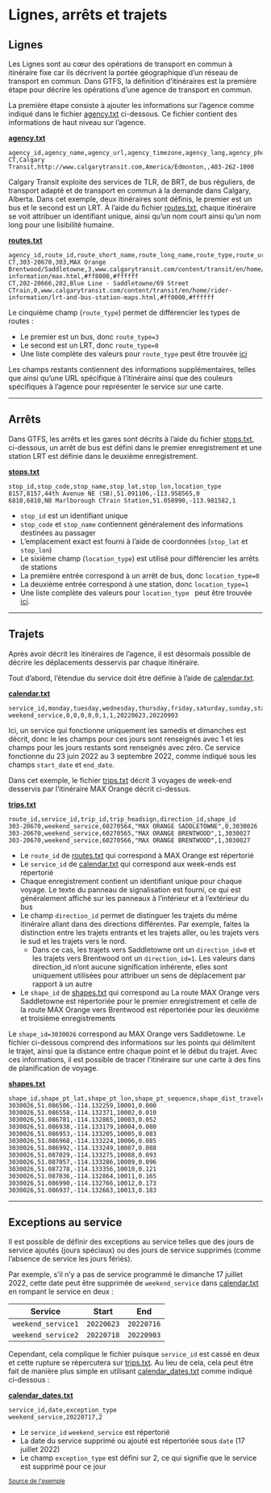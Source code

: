 # Lignes, arrêts et trajets

## Lignes 
 
 Les Lignes sont au cœur des opérations de transport en commun à itinéraire fixe car ils décrivent la portée géographique d’un réseau de transport en commun. Dans GTFS, la définition d’itinéraires est la première étape pour décrire les opérations d’une agence de transport en commun. 
 
 La première étape consiste à ajouter les informations sur l’agence comme indiqué dans le fichier [agency.txt](../../reference/#agencytxt) ci-dessous. Ce fichier contient des informations de haut niveau sur l’agence. 
 
 [**agency.txt**](../../reference/#agencytxt) 
 
```
agency_id,agency_name,agency_url,agency_timezone,agency_lang,agency_phone
CT,Calgary Transit,http://www.calgarytransit.com,America/Edmonton,,403-262-1000
```
 
 Calgary Transit exploite des services de TLR, de BRT, de bus réguliers, de transport adapté et de transport en commun à la demande dans Calgary, Alberta. Dans cet exemple, deux itinéraires sont définis, le premier est un bus et le second est un LRT. À l’aide du fichier [routes.txt](../../reference/#routestxt), chaque itinéraire se voit attribuer un identifiant unique, ainsi qu’un nom court ainsi qu’un nom long pour une lisibilité humaine. 
 
 [**routes.txt**](../../reference/#routestxt) 
 
```
agency_id,route_id,route_short_name,route_long_name,route_type,route_url,route_color,route_text_color
CT,303-20670,303,MAX Orange Brentwood/Saddletowne,3,www.calgarytransit.com/content/transit/en/home/rider-information/max.html,#ff8000,#ffffff
CT,202-20666,202,Blue Line - Saddletowne/69 Street CTrain,0,www.calgarytransit.com/content/transit/en/home/rider-information/lrt-and-bus-station-maps.html,#ff0000,#ffffff
```
 
 Le cinquième champ (`route_type`) permet de différencier les types de routes : 
 
 - Le premier est un bus, donc `route_type=3` 
 - Le second est un LRT, donc `route_type=0` 
 - Une liste complète des valeurs pour `route_type` peut être trouvée [ici](../../reference/#routestxt) 
 
 Les champs restants contiennent des informations supplémentaires, telles que ainsi qu’une URL spécifique à l’itinéraire ainsi que des couleurs spécifiques à l’agence pour représenter le service sur une carte. 

<hr> 
 
## Arrêts 
 
 Dans GTFS, les arrêts et les gares sont décrits à l’aide du fichier [stops.txt](../../reference/#stopstxt), ci-dessous, un arrêt de bus est défini dans le premier enregistrement et une station LRT est définie dans le deuxième enregistrement. 
 
 [**stops.txt**](../../reference/#stopstxt) 
 
```
stop_id,stop_code,stop_name,stop_lat,stop_lon,location_type
8157,8157,44th Avenue NE (SB),51.091106,-113.958565,0
6810,6810,NB Marlborough CTrain Station,51.058990,-113.981582,1
```
 
 - `stop_id` est un identifiant unique
 - `stop_code` et `stop_name` contiennent généralement des informations destinées au passager
 - L’emplacement exact est fourni à l’aide de coordonnées (`stop_lat` et `stop_lon`) 
 - Le sixième champ (`location_type`) est utilisé pour différencier les arrêts de stations
 - La première entrée correspond à un arrêt de bus, donc `location_type=0` 
 - La deuxième entrée correspond à une station, donc `location_type=1` 
 - Une liste complète des valeurs pour `location_type ` peut être trouvée [ici](../../reference/#stopstxt). 

<hr> 
 
## Trajets 
 
 Après avoir décrit les itinéraires de l’agence, il est désormais possible de décrire les déplacements desservis par chaque itinéraire. 
 
 Tout d’abord, l’étendue du service doit être définie à l’aide de [calendar.txt](../../reference/#calendartxt). 
 
 [**calendar.txt**](../../reference/#calendartxt) 
 
```
service_id,monday,tuesday,wednesday,thursday,friday,saturday,sunday,start_date,end_date
weekend_service,0,0,0,0,0,1,1,20220623,20220903
```
 
 Ici, un service qui fonctionne uniquement les samedis et dimanches est décrit, donc le les champs pour ces jours sont renseignés avec 1 et les champs pour les jours restants sont renseignés avec zéro. Ce service fonctionne du 23 juin 2022 au 3 septembre 2022, comme indiqué sous les champs `start_date` et `end_date`. 
 
 Dans cet exemple, le fichier [trips.txt](../../reference/#tripstxt) décrit 3 voyages de week-end desservis par l’itinéraire MAX Orange décrit ci-dessus. 
 
 [**trips.txt**](../../reference/#tripstxt) 
 
```
route_id,service_id,trip_id,trip_headsign,direction_id,shape_id
303-20670,weekend_service,60270564,"MAX ORANGE SADDLETOWNE",0,3030026
303-20670,weekend_service,60270565,"MAX ORANGE BRENTWOOD",1,3030027
303-20670,weekend_service,60270566,"MAX ORANGE BRENTWOOD",1,3030027
``` 
 
 - Le `route_id` de [routes.txt](../../reference/#routestxt) qui correspond à MAX Orange est répertorié 
 - Le `service_id` de [calendar.txt](../../reference/#calendartxt) qui correspond aux week-ends est répertorié 
 - Chaque enregistrement contient un identifiant unique pour chaque voyage. 
 Le texte du panneau de signalisation est fourni, ce qui est généralement affiché sur les panneaux à l’intérieur et à l’extérieur du bus
 - Le champ `direction_id` permet de distinguer les trajets du même itinéraire allant dans des directions différentes. Par exemple, faites la distinction entre les trajets entrants et les trajets aller, ou les trajets vers le sud et les trajets vers le nord. 
    - Dans ce cas, les trajets vers Saddletowne ont un `direction_id=0` et les trajets vers Brentwood ont un `direction_id=1`. Les valeurs dans direction_id n’ont aucune signification inhérente, elles sont uniquement utilisées pour attribuer un sens de déplacement par rapport à un autre
 - Le `shape_id` de [shapes.txt](../../reference/#shapestxt) qui correspond au La route MAX Orange vers Saddletowne est répertoriée pour le premier enregistrement et celle de la route MAX Orange vers Brentwood est répertoriée pour les deuxième et troisième enregistrements 
 
 
 Le `shape_id=3030026` correspond au MAX Orange vers Saddletowne. Le fichier ci-dessous comprend des informations sur les points qui délimitent le trajet, ainsi que la distance entre chaque point et le début du trajet. Avec ces informations, il est possible de tracer l’itinéraire sur une carte à des fins de planification de voyage. 
 
 [**shapes.txt**](../../reference/#shapestxt) 
 
```
shape_id,shape_pt_lat,shape_pt_lon,shape_pt_sequence,shape_dist_traveled
3030026,51.086506,-114.132259,10001,0.000
3030026,51.086558,-114.132371,10002,0.010
3030026,51.086781,-114.132865,10003,0.052
3030026,51.086938,-114.133179,10004,0.080
3030026,51.086953,-114.133205,10005,0.083
3030026,51.086968,-114.133224,10006,0.085
3030026,51.086992,-114.133249,10007,0.088
3030026,51.087029,-114.133275,10008,0.093
3030026,51.087057,-114.133286,10009,0.096
3030026,51.087278,-114.133356,10010,0.121
3030026,51.087036,-114.132864,10011,0.165
3030026,51.086990,-114.132766,10012,0.173
3030026,51.086937,-114.132663,10013,0.183
```
 
<hr> 
 
## Exceptions au service 
 
 Il est possible de définir des exceptions au service telles que des jours de service ajoutés (jours spéciaux) ou des jours de service supprimés (comme l’absence de service les jours fériés). 
 
 Par exemple, s’il n’y a pas de service programmé le dimanche 17 juillet 2022, cette date peut être supprimée de `weekend_service` dans [calendar.txt](../../reference/#calendartxt) en rompant le service en deux : 
 
| Service | Start | End |
| ----- | ----- | ----- |
| `weekend_service1` | `20220623` | `20220716` |
| `weekend_service2` | `20220718` | `20220903` |
 
 Cependant, cela complique le fichier puisque `service_id` est cassé en deux et cette rupture se répercutera sur [trips.txt](../../reference/#tripstxt). Au lieu de cela, cela peut être fait de manière plus simple en utilisant [calendar_dates.txt](../../reference/#calendar_datestxt) comme indiqué ci-dessous : 
 
 [**calendar_dates.txt**](../../reference/#calendar_datestxt) 
 
```
service_id,date,exception_type
weekend_service,20220717,2
```
 
 - Le `service_id` `weekend_service` est répertorié 
 - La date du service supprimé ou ajouté est répertoriée sous `date` (17 juillet 2022) 
 - Le champ `exception_type` est défini sur 2, ce qui signifie que le service est supprimé pour ce jour 
 
 <sup>[Source de l'exemple](https:)</sup>